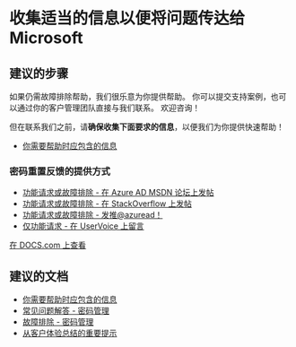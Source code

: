 <properties
    pageTitle="Gather the right information for communicating my problem to Microsoft"
    description="从客户体验总结的重要提示 - 提示 9"
    service="microsoft.aad"
    resource="Microsoft_AAD_IAM"
    authors="gahug"
    displayOrder="900"
    selfHelpType="resource"
    resourceTags="sspr_passwordreset"
    cloudEnvironments="public"
 />

# <a name="gather-the-right-information-for-communicating-my-problem-to-microsoft"></a>收集适当的信息以便将问题传达给 Microsoft
## <a name="recommended-steps"></a>**建议的步骤**
如果仍需故障排除帮助，我们很乐意为你提供帮助。 你可以提交支持案例，也可以通过你的客户管理团队直接与我们联系。 欢迎咨询！

但在联系我们之前，请**确保收集下面要求的信息**，以便我们为你提供快速帮助！
* [你需要帮助时应包含的信息](https://docs.microsoft.com/azure/active-directory/active-directory-passwords-troubleshoot#information-to-include-when-you-need-help)

### <a name="ways-to-provide-password-reset-feedback"></a>密码重置反馈的提供方式
* [功能请求或故障排除 - 在 Azure AD MSDN 论坛上发帖](https://social.msdn.microsoft.com/Forums/azure/home?forum=WindowsAzureAD)
* [功能请求或故障排除 - 在 StackOverflow 上发帖](http://stackoverflow.com/questions/tagged/azure-active-directory)
* [功能请求或故障排除 - 发推@azuread！](https://twitter.com/azuread)
* [仅功能请求 - 在 UserVoice 上留言](https://feedback.azure.com/forums/169401-azure-active-directory)




[在 DOCS.com 上查看](https://docs.microsoft.com/azure/active-directory/active-directory-passwords-getting-started#tip-9-troubleshoot---if-you-still-need-help-include-enough-information-for-us-to-assist-you)

## <a name="recommended-documents"></a>**建议的文档**
* [你需要帮助时应包含的信息](https://docs.microsoft.com/azure/active-directory/active-directory-passwords-troubleshoot#information-to-include-when-you-need-help)
* [常见问题解答 - 密码管理](https://docs.microsoft.com/azure/active-directory/active-directory-passwords-faq)
* [故障排除 - 密码管理](https://docs.microsoft.com/azure/active-directory/active-directory-passwords-troubleshoot)
* [从客户体验总结的重要提示](https://docs.microsoft.com/azure/active-directory/active-directory-passwords-getting-started#top-tips-from-our-customers-to-read-before-you-begin)

